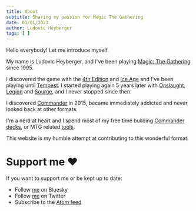 ```yaml
---
title: About
subtitle: Sharing my passion for Magic The Gathering
date: 01/01/2023
author: Ludovic Heyberger
tags: [ ]
---
```


Hello everybody! Let me introduce myself.

My name is Ludovic Heyberger, and I've been playing [Magic: The Gathering][Magic The Gathering] since 1995.

I discovered the game with the [4th Edition][4th Edition] and [Ice Age][Ice Age] and I've been playing until [Tempest][Tempest].
I started playing again 5 years later with [Onslaught][Onslaught], [Legion][Legion] and [Sourge][Sourge], and I never stopped since then.

I discovered [Commander][Commander] in 2015, became immediately addicted and never looked back at other formats.

I'm a nerd at heart and I spend most of my free time building [Commander decks][Commander decks], or MTG related [tools][tools].

This website is my humble attempt at contributing to this wonderful format.


# Support me ❤️

If you want to support me or be kept up to date:

- Follow [me](https://bsky.app/profile/lheyberger.bsky.social) on Bluesky
- Follow [me](https://twitter.com/lheybergermtg) on Twitter
- Subscribe to the [Atom feed](./feed.atom)


[Commander decks]:https://www.moxfield.com/users/lheyberger
[tools]:./archives.html#tools
[4th Edition]:https://scryfall.com/sets/4ed
[Commander]:http://mtgcommander.net
[Ice Age]:https://scryfall.com/sets/ice
[Legion]:https://scryfall.com/sets/lgn
[Magic The Gathering]:https://magic.wizards.com
[Onslaught]:https://scryfall.com/sets/ons
[Sourge]:https://scryfall.com/sets/scg
[Tempest]:https://scryfall.com/sets/tmp
